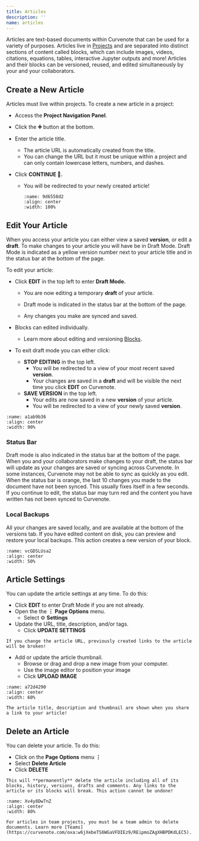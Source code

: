 ```yaml
---
title: Articles
description: ''
name: articles
---
```


Articles are text-based documents within Curvenote that can be used for a variety of purposes. Articles live in [Projects](https://curvenote.com/oxa:w6jXebeTS6WGaVFDIEz9/9d32qzwBWH2BsgNBGwEP) and are separated into distinct sections of content called blocks, which can include images, videos, citations, equations, tables, interactive Jupyter outputs and more! Articles and their blocks can be versioned, reused, and edited simultaneously by your and your collaborators.

## Create a New Article

Articles must live within projects. To create a new article in a project:

- Access the **Project Navigation Panel**.
- Click the **➕** button at the bottom.
- Enter the article title.
  - The article URL is automatically created from the title.
  - You can change the URL but it must be unique within a project and can only contain lowercase letters, numbers, and dashes.
- Click **CONTINUE 🚀.**

  - You will be redirected to your newly created article!

    ```{figure} images/MshxlXndaLsk3WbJ0ZGy-tstqdKcgZc5rP6CVdWS3-v4.gif
    :name: 9d6558d2
    :align: center
    :width: 100%

    ```

## Edit Your Article

When you access your article you can either view a saved **version**, or edit a **draft**. To make changes to your article you will have be in Draft Mode. Draft Mode is indicated as a yellow version number next to your article title and in the status bar at the bottom of the page.

To edit your article:

- Click **EDIT** in the top left to enter **Draft Mode.**

  - You are now editing a temporary **draft** of your article.

  - Draft mode is indicated in the status bar at the bottom of the page.
  - Any changes you make are synced and saved.

- Blocks can edited individually.
  - Learn more about editing and versioning [Blocks](oxa:Z1isOjJQGvM22q5fhunb/dX2scJKs5ZrcWJLgLvVs 'Blocks').
- To exit draft mode you can either click:
  - **STOP EDITING** in the top left.
    - You will be redirected to a view of your most recent saved **version**.
    - Your changes are saved in a **draft** and will be visible the next time you click **EDIT** on Curvenote.
  - **SAVE VERSION** in the top left.
    - Your edits are now saved in a new **version** of your article.
    - You will be redirected to a view of your newly saved **version**.

```{figure} images/MshxlXndaLsk3WbJ0ZGy-ZiqlKcmXXfb30mlOCaCA-v3.gif
:name: a1ab9b36
:align: center
:width: 90%
```

### Status Bar

Draft mode is also indicated in the status bar at the bottom of the page. When you and your collaborators make changes to your draft, the status bar will update as your changes are saved or syncing across Curvenote. In some instances, Curvenote may not be able to sync as quickly as you edit. When the status bar is orange, the last 10 changes you made to the document have not been synced. This usually fixes itself in a few seconds. If you continue to edit, the status bar may turn red and the content you have written has not been synced to Curvenote.

### Local Backups

All your changes are saved locally, and are available at the bottom of the versions tab. If you have edited content on disk, you can preview and restore your local backups. This action creates a new version of your block.

```{figure} images/Z1isOjJQGvM22q5fhunb-vXJJZwpdh3awDydAIHu1-v1.png
:name: vcGDSLUsa2
:align: center
:width: 50%
```

## Article Settings

You can update the article settings at any time. To do this:

- Click **EDIT** to enter Draft Mode if you are not already.
- Open the the $\mathbf{\vdots}$ **Page Options** menu.
  - Select ⚙️ **Settings**
- Update the URL, title, description, and/or tags.
  - Click **UPDATE SETTINGS**

```{danger}
If you change the article URL, previously created links to the article will be broken!

```

- Add or update the article thumbnail.
  - Browse or drag and drop a new image from your computer.
  - Use the image editor to position your image
  - Click **UPLOAD IMAGE**

```{figure} images/MshxlXndaLsk3WbJ0ZGy-cqaNdAMtr7daU4LeCV2m-v4.gif
:name: a72d4290
:align: center
:width: 60%
```

```{note}
The article title, description and thumbnail are shown when you share a link to your article!

```

## Delete an Article

You can delete your article. To do this:

- Click on the **Page Options** menu $\mathbf{\vdots}$
- Select **Delete Article**
- Click **DELETE**

```{danger}
This will **permanently** delete the article including all of its blocks, history, versions, drafts and comments. Any links to the article or its blocks will break. This action cannot be undone!

```

```{figure} images/MshxlXndaLsk3WbJ0ZGy-Dq4Q0S946TI0JARnu2DE-v1.gif
:name: Xv4y8DwTnZ
:align: center
:width: 80%
```

```{note}
For articles in team projects, you must be a team admin to delete documents. Learn more [Teams](https://curvenote.com/oxa:w6jXebeTS6WGaVFDIEz9/REipmoZAgXHBPDKdLEC5).

```
